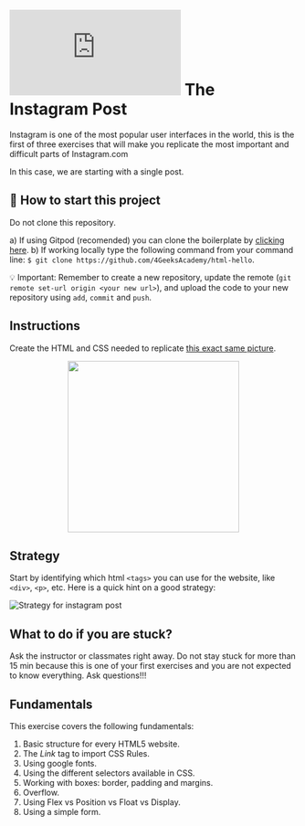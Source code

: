 # ![alt text](https://assets.breatheco.de/apis/img/images.php?blob&random&cat=icon&tags=breathecode,32)  The Instagram Post

Instagram is one of the most popular user interfaces in the world, this is the first of three exercises that will make you replicate the most important and difficult parts of Instagram.com

In this case, we are starting with a single post.

## 🌱  How to start this project

Do not clone this repository.

a) If using Gitpod (recomended) you can clone the boilerplate by [clicking here](https://gitpod.io#https://github.com/4GeeksAcademy/html-hello).
b) If working locally type the following command from your command line: `$ git clone https://github.com/4GeeksAcademy/html-hello`.

💡 Important: Remember to create a new repository, update the remote (`git remote set-url origin <your new url>`), and upload the code to your new repository using `add`, `commit` and `push`.


## Instructions

Create the HTML and CSS needed to replicate [this exact same picture](https://github.com/breatheco-de/exercise-instagram-post/blob/master/preview.png?raw=true).

<p align="center"><img src="https://github.com/breatheco-de/exercise-instagram-post/blob/master/preview.png?raw=true" height="300" /></p>

## Strategy

Start by identifying which html `<tags>` you can use for the website, like `<div>`, `<p>`, etc. Here is a quick hint on a good strategy:

![Strategy for instagram post](https://github.com/breatheco-de/exercise-instagram-post/blob/master/strategy.gif?raw=true)

## What to do if you are stuck?

Ask the instructor or classmates right away. Do not stay stuck for more than 15 min because this is one of your first exercises and you are not expected to know everything. Ask questions!!!

## Fundamentals
This exercise covers the following fundamentals:
1. Basic structure for every HTML5 website.
2. The *Link* tag to import CSS Rules.
3. Using google fonts.
3. Using the different selectors available in CSS.
4. Working with boxes: border, padding and margins.
5. Overflow.
6. Using Flex vs Position vs Float vs Display.
7. Using a simple form.
